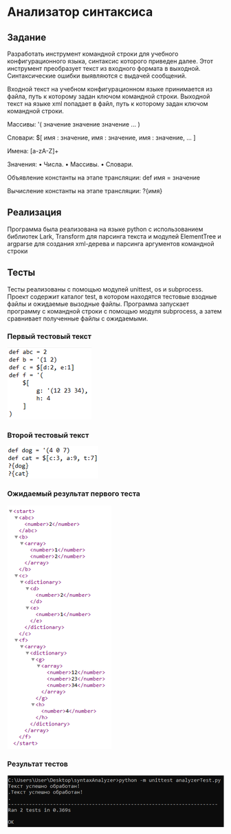 # Анализатор синтаксиса
## Задание
Разработать инструмент командной строки для учебного конфигурационного 
языка, синтаксис которого приведен далее. Этот инструмент преобразует текст из 
входного формата в выходной. Синтаксические ошибки выявляются с выдачей 
сообщений.

Входной текст на учебном конфигурационном языке принимается из 
файла, путь к которому задан ключом командной строки. Выходной текст на 
языке xml попадает в файл, путь к которому задан ключом командной строки.

Массивы:
'( значение значение значение ... )

Словари:
$[
 имя : значение,
 имя : значение,
 имя : значение,
 ...
]

Имена:
[a-zA-Z]+

Значения:
• Числа.
• Массивы.
• Словари.

Объявление константы на этапе трансляции:
def имя = значение

Вычисление константы на этапе трансляции:
?{имя}
## Реализация
Программа была реализована на языке python с использованием библиотек Lark, Transform для парсинга текста и модулей ElementTree и argparse для создания xml-дерева и парсинга аргументов командной строки
## Тесты
Тесты реализованы с помощью модулей unittest, os и subprocess. Проект содержит каталог test, в котором находятся тестовые взодные файлы и ожидаемые вызодные файлы. Программа запускает программу с командной строки с помощью модуля subprocess, а затем сравнивает полученные файлы с ожидаемыми.
### Первый тестовый текст
![](screenshots/text1.png)
### Второй тестовый текст
![](screenshots/text2.png)
### Ожидаемый результат первого теста
![](screenshots/output1.png)
### Результат тестов
![](screenshots/result.png)